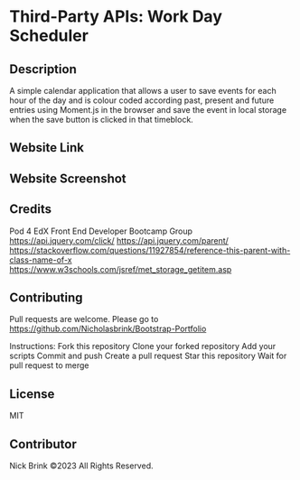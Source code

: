 # Third-Party APIs: Work Day Scheduler

## Description

A simple calendar application that allows a user to save events for each hour of the day and is colour coded according past, present and future entries using Moment.js in the browser and save the event in local storage when the save button is clicked in that timeblock.

## Website Link

## Website Screenshot

## Credits

Pod 4 EdX Front End Developer Bootcamp Group
https://api.jquery.com/click/
https://api.jquery.com/parent/
https://stackoverflow.com/questions/11927854/reference-this-parent-with-class-name-of-x
https://www.w3schools.com/jsref/met_storage_getitem.asp

## Contributing

Pull requests are welcome. Please go to https://github.com/Nicholasbrink/Bootstrap-Portfolio

Instructions: Fork this repository Clone your forked repository Add your scripts Commit and push Create a pull request Star this repository Wait for pull request to merge

## License

MIT

## Contributor

Nick Brink ©2023 All Rights Reserved.
